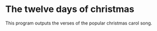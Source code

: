 # The twelve days of christmas

This program outputs the verses of the popular christmas carol song.
